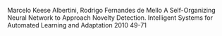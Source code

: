 Marcelo Keese Albertini, Rodrigo Fernandes de Mello
A Self-Organizing Neural Network to Approach Novelty Detection. Intelligent Systems for Automated Learning and Adaptation 2010 49-71

